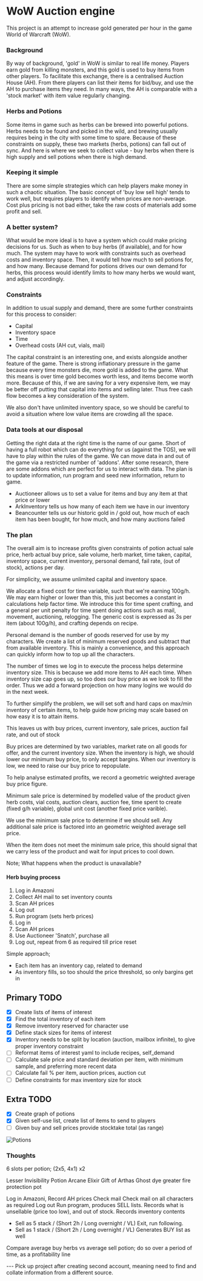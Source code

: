 # WoW Auction engine

This project is an attempt to increase gold generated per hour in the game World of Warcraft (WoW).

### Background
By way of background, 'gold' in WoW is similar to real life money. Players earn gold from killing monsters, and this gold is used to buy items from other players. To facilitate this exchange, there is a centralised Auction House (AH). From there players can list their items for bid/buy, and use the AH to purchase items they need. In many ways, the AH is comparable with a 'stock market' with item value regularly changing. 

### Herbs and Potions
Some items in game such as herbs can be brewed into powerful potions. Herbs needs to be found and picked in the wild, and brewing usually requires being in the city with some time to spare. Because of these constraints on supply, these two markets (herbs, potions) can fall out of sync. And here is where we seek to collect value - buy herbs when there is high supply and sell potions when there is high demand.

### Keeping it simple
There are some simple strategies which can help players make money in such a chaotic situation. The basic concept of 'buy low sell high' tends to work well, but requires players to identify when prices are non-average. Cost plus pricing is not bad either, take the raw costs of materials add some profit and sell.

### A better system?
What would be more ideal is to have a system which could make pricing decisions for us. Such as when to buy herbs (if available), and for how much. The system may have to work with constraints such as overhead costs and inventory space. Then, it would tell how much to sell potions for, and how many. Because demand for potions drives our own demand for herbs, this process would identify limits to how many herbs we would want, and adjust accordingly.

### Constraints
In addition to usual supply and demand, there are some further constraints for this process to consider:
* Capital
* Inventory space
* Time
* Overhead costs (AH cut, vials, mail)

The capital constraint is an interesting one, and exists alongside another feature of the game. There is strong inflationary pressure in the game because every time monsters die, more gold is added to the game. What this means is over time gold becomes worth less, and items become worth more. Because of this, if we are saving for a very expensive item, we may be better off putting that capital into items and selling later. Thus free cash flow becomes a key consideration of the system.

We also don't have unlimited inventory space, so we should be careful to avoid a situation where low value items are crowding all the space. 

### Data tools at our disposal
Getting the right data at the right time is the name of our game. Short of having a full robot which can do everything for us (against the TOS), we will have to play within the rules of the game. We can move data in and out of the game via a restricted number of 'addons'. After some research, there are some addons which are perfect for us to interact with data. The plan is to update information, run program and seed new information, return to game.
- Auctioneer allows us to set a value for items and buy any item at that price or lower
- ArkInventory tells us how many of each item we have in our inventory
- Beancounter tells us our historic gold in / gold out, how much of each item has been bought, for how much, and how many auctions failed

### The plan
The overall aim is to increase profits given constraints of potion actual sale price, herb actual buy price, sale volume, herb market, time taken, capital, inventory space, current inventory, personal demand, fail rate, (out of stock), actions per day.

For simplicity, we assume unlimited capital and inventory space.

We allocate a fixed cost for time variable, such that we're earning 100g/h. We may earn higher or lower than this, this just becomes a constant in calculations help factor time. We introduce this for time spent crafting, and a general per unit penalty for time spent doing actions such as mail, movement, auctioning, relogging. The generic cost is expressed as 3s per item (about 100g/h), and crafting depends on recipe.

Personal demand is the number of goods reserved for use by my characters. We create a list of minimum reserved goods and subtract that from available inventory. This is mainly a convenience, and this approach can quickly inform how to top up all the characters.

The number of times we log in to execute the process helps determine inventory size. This is because we add more items to AH each time. When inventory size cap goes up, so too does our buy price as we look to fill the order. Thus we add a forward projection on how many logins we would do in the next week. 

To further simplify the problem, we will set soft and hard caps on max/min inventory of certain items, to help guide how pricing may scale based on how easy it is to attain items. 

This leaves us with buy prices, current inventory, sale prices, auction fail rate, and out of stock

Buy prices are determined by two variables, market rate on all goods for offer, and the current inventory size. When the inventory is high, we should lower our minimum buy price, to only accept bargins. When our inventory is low, we need to raise our buy price to repopulate.

To help analyse estimated profits, we record a geometric weighted average buy price figure.

Minimum sale price is determined by modelled value of the product given herb costs, vial costs, auction clears, auction fee, time spent to create (fixed g/h variable), global unit cost (another fixed price varible).

We use the minimum sale price to determine if we should sell. Any additional sale price is factored into an geometric weighted average sell price.

When the item does not meet the minimum sale price, this should signal that we carry less of the product and wait for input prices to cool down.

Note; What happens when the product is unavailable?


#### Herb buying process

1) Log in Amazoni
2) Collect AH mail to set inventory counts
3) Scan AH prices
4) Log out
5) Run program (sets herb prices)
6) Log in
7) Scan AH prices
8) Use Auctioneer 'Snatch', purchase all
9) Log out, repeat from 6 as required till price reset

Simple approach;
* Each item has an inventory cap, related to demand
* As inventory fills, so too should the price threshold, so only bargins get in

## Primary TODO
- [X] Create lists of items of interest
- [X] Find the total inventory of each item
- [X] Remove inventory reserved for character use
- [X] Define stack sizes for items of interest
- [X] Inventory needs to be split by location (auction, mailbox infinite), to give proper inventory constraint
- [ ] Reformat items of interest yaml to include recipes, self_demand
- [ ] Calculate sale price and standard deviation per item, with minimum sample, and preferring more recent data
- [ ] Calculate fail % per item, auction prices, auction cut
- [ ] Define constraints for max inventory size for stock

## Extra TODO
- [X] Create graph of potions
- [X] Given self-use list, create list of items to send to players
- [ ] Given buy and sell prices provide stocktake total (as range)

![Potions](potions.png)


### Thoughts
6 slots per potion; (2x5, 4x1) x2

Lesser Invisibility Potion
Arcane Elixir
Gift of Arthas
Ghost dye
greater fire protection pot

Log in Amazoni,
Record AH prices
Check mail
Check mail on all characters as required
Log out
Run program, produces SELL lists. Records what is unsellable (price too low), and out of stock. Records inventory contents
* Sell as 5 stack / (Short 2h / Long overnight / VL)
Exit, run following.
* Sell as 1 stack / (Short 2h / Long overnight / VL)
Generates BUY list as well

Compare average buy herbs vs average sell potion; do so over a period of time, as a profitability line

--- Pick up project after creating second account, meaning need to find and collate information from a different source.




